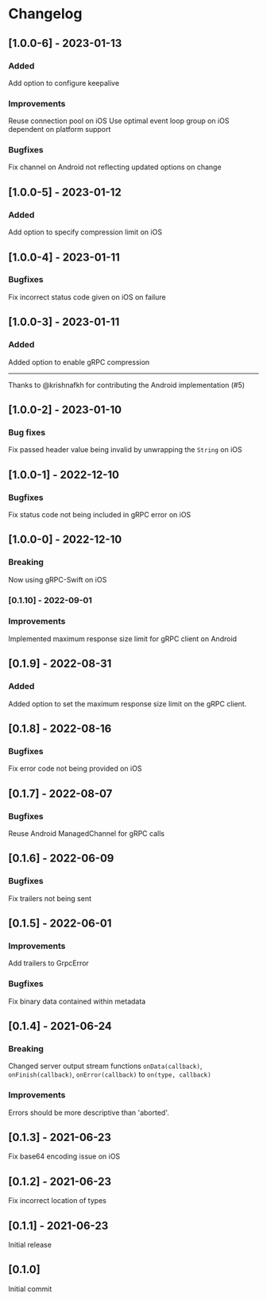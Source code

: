 # Changelog

## [1.0.0-6] - 2023-01-13

### Added

Add option to configure keepalive

### Improvements

Reuse connection pool on iOS
Use optimal event loop group on iOS dependent on platform support

### Bugfixes

Fix channel on Android not reflecting updated options on change

## [1.0.0-5] - 2023-01-12

### Added

Add option to specify compression limit on iOS

## [1.0.0-4] - 2023-01-11

### Bugfixes

Fix incorrect status code given on iOS on failure

## [1.0.0-3] - 2023-01-11

### Added

Added option to enable gRPC compression

---

Thanks to @krishnafkh for contributing the Android implementation (#5)

## [1.0.0-2] - 2023-01-10

### Bug fixes

Fix passed header value being invalid by unwrapping the `String` on iOS

## [1.0.0-1] - 2022-12-10

### Bugfixes

Fix status code not being included in gRPC error on iOS

## [1.0.0-0] - 2022-12-10

### Breaking

Now using gRPC-Swift on iOS

### [0.1.10] - 2022-09-01

### Improvements

Implemented maximum response size limit for gRPC client on Android

## [0.1.9] - 2022-08-31

### Added

Added option to set the maximum response size limit on the gRPC client.

## [0.1.8] - 2022-08-16

### Bugfixes

Fix error code not being provided on iOS

## [0.1.7] - 2022-08-07

### Bugfixes

Reuse Android ManagedChannel for gRPC calls

## [0.1.6] - 2022-06-09

### Bugfixes

Fix trailers not being sent

## [0.1.5] - 2022-06-01

### Improvements

Add trailers to GrpcError

### Bugfixes

Fix binary data contained within metadata

## [0.1.4] - 2021-06-24

### Breaking

Changed server output stream functions `onData(callback)`, `onFinish(callback)`, `onError(callback)` to `on(type, callback)`

### Improvements

Errors should be more descriptive than 'aborted'.

## [0.1.3] - 2021-06-23

Fix base64 encoding issue on iOS

## [0.1.2] - 2021-06-23

Fix incorrect location of types

## [0.1.1] - 2021-06-23

Initial release

## [0.1.0]

Initial commit
